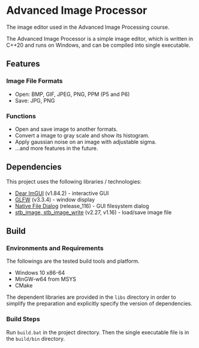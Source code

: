 # Advanced Image Processor

The image editor used in the Advanced Image Processing course.

The Advanced Image Processor is a simple image editor, which is written in C++20 and runs on Windows, and can be compiled into single executable.

## Features

### Image File Formats

- Open: BMP, GIF, JPEG, PNG, PPM (P5 and P6)
- Save: JPG, PNG

### Functions

- Open and save image to another formats.
- Convert a image to gray scale and show its histogram.
- Apply gaussian noise on an image with adjustable sigma.
- ...and more features in the future.

## Dependencies

This project uses the following libraries / technologies:

- [Dear ImGUI](https://github.com/ocornut/imgui) (v1.84.2) - interactive GUI
- [GLFW](https://www.glfw.org/) (v3.3.4) - window display
- [Native File Dialog](https://github.com/mlabbe/nativefiledialog) (release_116) - GUI filesystem dialog
- [stb_image, stb_image_write](https://github.com/nothings/stb) (v2.27, v1.16) - load/save image file

## Build

### Environments and Requirements

The followings are the tested build tools and platform.

- Windows 10 x86-64
- MinGW-w64 from MSYS
- CMake

The dependent libraries are provided in the `libs` directory in order to simplify the preparation and explicitly specify the version of dependencies.

### Build Steps

Run `build.bat` in the project directory. Then the single executable file is in the `build/bin` directory.
